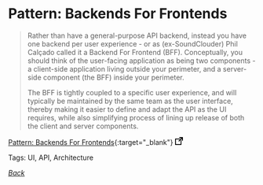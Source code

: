 # Pattern: Backends For Frontends

> Rather than have a general-purpose API backend, instead you have one backend per user experience - or as (ex-SoundClouder) Phil Calçado called it a Backend For Frontend (BFF). Conceptually, you should think of the user-facing application as being two components - a client-side application living outside your perimeter, and a server-side component (the BFF) inside your perimeter.
>
> The BFF is tightly coupled to a specific user experience, and will typically be maintained by the same team as the user interface, thereby making it easier to define and adapt the API as the UI requires, while also simplifying process of lining up release of both the client and server components.

[Pattern: Backends For Frontends](https://samnewman.io/patterns/architectural/bff/){:target="_blank"} ![external redirect](../../img/ext-redir.png)

Tags: UI, API, Architecture

[_Back_](../)
